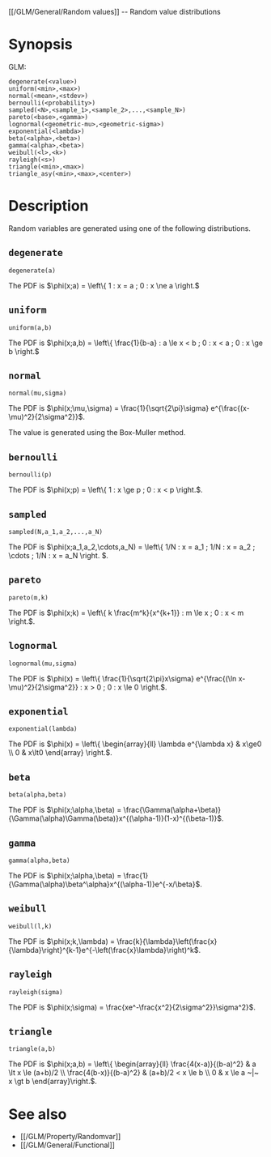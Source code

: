 [[/GLM/General/Random values]] -- Random value distributions

# Synopsis

GLM:

~~~
degenerate(<value>)
uniform(<min>,<max>)
normal(<mean>,<stdev>)
bernoulli(<probability>)
sampled(<N>,<sample_1>,<sample_2>,...,<sample_N>)
pareto(<base>,<gamma>)
lognormal(<geometric-mu>,<geometric-sigma>)
exponential(<lambda>)
beta(<alpha>,<beta>)
gamma(<alpha>,<beta>)
weibull(<l>,<k>)
rayleigh(<s>)
triangle(<min>,<max>)
triangle_asy(<min>,<max>,<center>)
~~~

# Description

Random variables are generated using one of the following distributions.

## `degenerate`

~~~
degenerate(a)
~~~

The PDF is $\phi(x;a) = \left\\{ 1 : x = a ; 0 : x \ne a \right.$

## `uniform`

~~~
uniform(a,b)
~~~

The PDF is $\phi(x;a,b) = \left\\{ \frac{1}{b-a} : a \le x < b ; 0 : x < a ; 0 : x \ge b \right.$

## `normal`

~~~
normal(mu,sigma)
~~~

The PDF is $\phi(x;\mu,\sigma) = \frac{1}{\sqrt{2\pi}\sigma} e^{\frac{(x-\mu)^2}{2\sigma^2}}$.

The value is generated using the Box-Muller method.

## `bernoulli`

~~~
bernoulli(p)
~~~

The PDF is $\phi(x;p) = \left\\{ 1 : x \ge p ; 0 : x < p \right.$.

## `sampled`

~~~
sampled(N,a_1,a_2,...,a_N)
~~~

The PDF is $\phi(x;a_1,a_2,\cdots,a_N) = \left\\{ 1/N : x = a_1 ; 1/N : x = a_2 ; \cdots ; 1/N : x = a_N \right. $.

## `pareto`

~~~
pareto(m,k)
~~~

The PDF is $\phi(x;k) = \left\\{ k \frac{m^k}{x^{k+1}} : m \le x ; 0 : x < m \right.$.

## `lognormal`

~~~
lognormal(mu,sigma)
~~~

The PDF is $\phi(x) = \left\\{ \frac{1}{\sqrt{2\pi}x\sigma} e^{\frac{(\ln x-\mu)^2}{2\sigma^2}} : x > 0 ; 0 : x \le 0 \right.$.

## `exponential`

~~~
exponential(lambda)
~~~

The PDF is $\phi(x) = \left\\{ \begin{array}{ll} \lambda e^{\lambda x} & x\ge0 \\\\ 0 & x\lt0 \end{array} \right.$.

## `beta`

~~~
beta(alpha,beta)
~~~

The PDF is $\phi(x;\alpha,\beta) = \frac{\Gamma(\alpha+\beta)}{\Gamma(\alpha)\Gamma(\beta)}x^{(\alpha-1)}(1-x)^{(\beta-1)}$.

## `gamma`

~~~
gamma(alpha,beta)
~~~

The PDF is $\phi(x;\alpha,\beta) = \frac{1}{\Gamma(\alpha)\beta^\alpha}x^{(\alpha-1)}e^{-x/\beta}$.

## `weibull`

~~~
weibull(l,k)
~~~

The PDF is $\phi(x;k,\lambda) = \frac{k}{\lambda}\left(\frac{x}{\lambda}\right}^{k-1}e^{-\left(\frac{x}\lambda}\right)^k$.

## `rayleigh`

~~~
rayleigh(sigma)
~~~

The PDF is $\phi(x;\sigma) = \frac{xe^-\frac{x^2}{2\sigma^2}}\sigma^2}$.

## `triangle`

~~~
triangle(a,b)
~~~

The PDF is $\phi(x;a,b) = \left\\{ \begin{array}{ll} \frac{4(x-a)}{(b-a)^2} & a \lt x \le (a+b)/2 \\\\ \frac{4(b-x)}{(b-a)^2} & (a+b)/2 < x \le b \\\\ 0 & x \le a ~|~ x \gt b \end{array}\right.$.

# See also

* [[/GLM/Property/Randomvar]]
* [[/GLM/General/Functional]]
